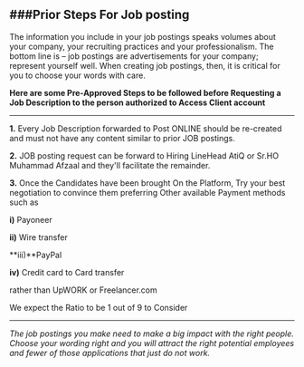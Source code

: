 ###Prior Steps For Job posting
----------------------

The information you include in your job postings speaks volumes about your company, your recruiting practices and your professionalism. 
The bottom line is – job postings are advertisements for your company; represent yourself well.
When creating job postings, then, it is critical for you to choose your words with care.

**Here are some Pre-Approved Steps to be followed before Requesting a Job Description to the person authorized to Access Client account**

--------------
**1.** Every Job Description forwarded to Post ONLINE should be re-created and must not have any content similar to prior JOB postings.

**2.** JOB posting request can be forward to Hiring LineHead AtiQ or Sr.HO Muhammad Afzaal and they'll facilitate the remainder.

**3.** Once the Candidates have been brought On the Platform, Try your best negotiation to convince them preferring Other available Payment methods such as

**i)** Payoneer

**ii)** Wire transfer

**iii)**PayPal

**iv)** Credit card to Card transfer

rather than UpWORK or Freelancer.com

We expect the Ratio to be 1 out of 9 to Consider

------------
*The job postings you make need to make a big impact with the right people.
Choose your wording right and you will attract the right potential employees and fewer of those applications that 
just do not work.*

